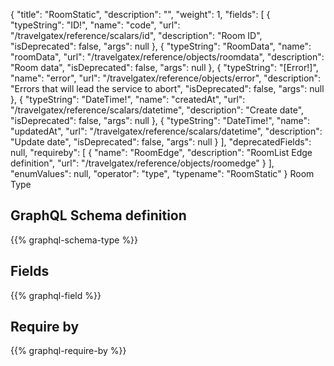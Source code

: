 {
  "title": "RoomStatic",
  "description": "",
  "weight": 1,
  "fields": [
    {
      "typeString": "ID!",
      "name": "code",
      "url": "/travelgatex/reference/scalars/id",
      "description": "Room ID",
      "isDeprecated": false,
      "args": null
    },
    {
      "typeString": "RoomData",
      "name": "roomData",
      "url": "/travelgatex/reference/objects/roomdata",
      "description": "Room data",
      "isDeprecated": false,
      "args": null
    },
    {
      "typeString": "[Error!]",
      "name": "error",
      "url": "/travelgatex/reference/objects/error",
      "description": "Errors that will lead the service to abort",
      "isDeprecated": false,
      "args": null
    },
    {
      "typeString": "DateTime!",
      "name": "createdAt",
      "url": "/travelgatex/reference/scalars/datetime",
      "description": "Create date",
      "isDeprecated": false,
      "args": null
    },
    {
      "typeString": "DateTime!",
      "name": "updatedAt",
      "url": "/travelgatex/reference/scalars/datetime",
      "description": "Update date",
      "isDeprecated": false,
      "args": null
    }
  ],
  "deprecatedFields": null,
  "requireby": [
    {
      "name": "RoomEdge",
      "description": "RoomList Edge definition",
      "url": "/travelgatex/reference/objects/roomedge"
    }
  ],
  "enumValues": null,
  "operator": "type",
  "typename": "RoomStatic"
}
Room Type
## GraphQL Schema definition

{{% graphql-schema-type %}}

## Fields

{{% graphql-field %}}

## Require by

{{% graphql-require-by %}}
